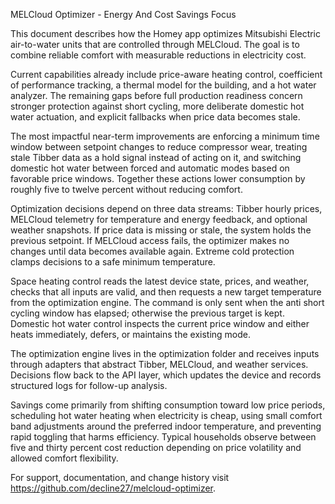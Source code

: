 MELCloud Optimizer - Energy And Cost Savings Focus

This document describes how the Homey app optimizes Mitsubishi Electric air-to-water units that are controlled through MELCloud. The goal is to combine reliable comfort with measurable reductions in electricity cost.

Current capabilities already include price-aware heating control, coefficient of performance tracking, a thermal model for the building, and a hot water analyzer. The remaining gaps before full production readiness concern stronger protection against short cycling, more deliberate domestic hot water actuation, and explicit fallbacks when price data becomes stale.

The most impactful near-term improvements are enforcing a minimum time window between setpoint changes to reduce compressor wear, treating stale Tibber data as a hold signal instead of acting on it, and switching domestic hot water between forced and automatic modes based on favorable price windows. Together these actions lower consumption by roughly five to twelve percent without reducing comfort.

Optimization decisions depend on three data streams: Tibber hourly prices, MELCloud telemetry for temperature and energy feedback, and optional weather snapshots. If price data is missing or stale, the system holds the previous setpoint. If MELCloud access fails, the optimizer makes no changes until data becomes available again. Extreme cold protection clamps decisions to a safe minimum temperature.

Space heating control reads the latest device state, prices, and weather, checks that all inputs are valid, and then requests a new target temperature from the optimization engine. The command is only sent when the anti short cycling window has elapsed; otherwise the previous target is kept. Domestic hot water control inspects the current price window and either heats immediately, defers, or maintains the existing mode.

The optimization engine lives in the optimization folder and receives inputs through adapters that abstract Tibber, MELCloud, and weather services. Decisions flow back to the API layer, which updates the device and records structured logs for follow-up analysis.

Savings come primarily from shifting consumption toward low price periods, scheduling hot water heating when electricity is cheap, using small comfort band adjustments around the preferred indoor temperature, and preventing rapid toggling that harms efficiency. Typical households observe between five and thirty percent cost reduction depending on price volatility and allowed comfort flexibility.

For support, documentation, and change history visit https://github.com/decline27/melcloud-optimizer.
